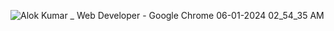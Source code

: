 
![Alok Kumar _ Web Developer - Google Chrome 06-01-2024 02_54_35 AM](https://github.com/Alokoct21/Alok-Portfolio/assets/69728237/2eefab38-c421-4206-94c6-3194b50d2e90)
